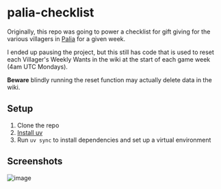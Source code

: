 # palia-checklist

Originally, this repo was going to power a checklist for gift giving for the various villagers in [Palia](https://palia.com/) for a given week.

I ended up pausing the project, but this still has code that is used to reset each Villager's Weekly Wants in the wiki at the start of each game week (4am UTC Mondays).

**Beware** blindly running the reset function may actually delete data in the wiki.

## Setup

1. Clone the repo
1. [Install uv](https://docs.astral.sh/uv/getting-started/installation/)
1. Run `uv sync` to install dependencies and set up a virtual environment

## Screenshots

![image](https://github.com/user-attachments/assets/ef240138-a2f7-41f6-8827-3b738565ae47)
